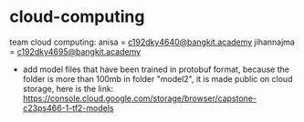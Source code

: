 # cloud-computing

team cloud computing:
anisa = c192dky4640@bangkit.academy
jihannajma = c192dky4695@bangkit.academy

- add model files that have been trained in protobuf format, 
because the folder is more than 100mb in folder "model2", it is made public on cloud storage, here is the link:
https://console.cloud.google.com/storage/browser/capstone-c23ps466-1-tf2-models


